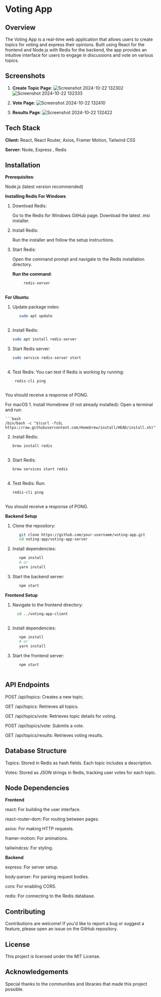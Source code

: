 # Voting App
## Overview
  The Voting App is a real-time web application that allows users to create topics for voting and express their opinions. Built using React for the frontend and Node.js with Redis for the backend, the app provides an intuitive interface for users to engage in discussions and vote on various topics.


## Screenshots

  1. **Create Topic Page**:
     ![Screenshot 2024-10-22 132302](https://github.com/user-attachments/assets/5c42b166-1b95-4102-b50b-0f087036fc4c)
     ![Screenshot 2024-10-22 132333](https://github.com/user-attachments/assets/e0bc4312-b036-4dc8-8be2-44f1041356e1)

  3. **Vote Page**:
     ![Screenshot 2024-10-22 132410](https://github.com/user-attachments/assets/ecd4d6df-5583-4dce-9d9e-21bb9fc147f2)

  5. **Results Page**:
      ![Screenshot 2024-10-22 132422](https://github.com/user-attachments/assets/eb6def3c-6070-41db-8cbe-05ab4ea35547)

## Tech Stack

**Client:** 
      React,
      React Router,
      Axios,
      Framer Motion,
      Tailwind CSS

**Server:** Node, Express , Redis

   ## Installation 
  **Prerequisites**:
  
   Node.js (latest version recommended)
   
          
  **Installing Redis For Windows**

  1. Download Redis:

     Go to the Redis for Windows GitHub page.
            Download the latest .msi installer.
         
  2. Install Redis:

        Run the installer and follow the setup instructions.
         
  3. Start Redis:

     Open the command prompt and navigate to the Redis  installation directory.

     **Run the command**:
     
     ```bash
          redis-server
            
**For Ubuntu**
1. Update package index:
     ```bash
        sudo apt update
        
  2. Install Redis:
      ```bash
      sudo apt install redis-server
     
  3. Start Redis server:
      ```bash
      sudo service redis-server start
         
  4. Test Redis: You can test if Redis is working by running:
     ```bash
      redis-cli ping
         
  You should receive a response of PONG.

  For macOS
      1. Install Homebrew (if not already installed): Open a terminal and run:

    ```bash
    /bin/bash -c "$(curl -fsSL https://raw.githubusercontent.com/Homebrew/install/HEAD/install.sh)"
       
2. Install Redis:
    ```bash
    brew install redis
     
3. Start Redis:
   ```bash
   brew services start redis
     
4. Test Redis: Run:
   ```bash
   redis-cli ping
     
 You should receive a response of PONG.

  **Backend Setup**
  
  1. Clone the repository:
     ```bash
        git clone https://github.com/your-username/voting-app.git
        cd voting-app/voting-app-server 

  2. Install dependencies:
     ```bash
        npm install
        # or
        yarn install

  3. Start the backend server:
     ```bash
        npm start
     
 **Frontend Setup**

  1.  Navigate to the frontend directory:
      ```bash
        cd ../voting-app-client
        
  2. Install dependencies:
     ```bash
        npm install
        # or
        yarn install

  3. Start the frontend server:
     ```bash
        npm start
    
## API Endpoints
  POST /api/topics: Creates a new topic.

  GET /api/topics: Retrieves all topics.

  GET /api/topics/vote: Retrieves topic details for voting.

  POST /api/topics/vote: Submits a vote.

  GET /api/topics/results: Retrieves voting results.

## Database Structure
  Topics: Stored in Redis as hash fields. Each topic includes a description.

  Votes: Stored as JSON strings in Redis, tracking user votes for each topic.

## Node Dependencies
  ****Frontend****

  react: For building the user interface.

  react-router-dom: For routing between pages.

  axios: For making HTTP requests.

  framer-motion: For animations.

  tailwindcss: For styling.
        
  ****Backend****

  express: For server setup.

  body-parser: For parsing request bodies.

  cors: For enabling CORS.

  redis: For connecting to the Redis database.      

## Contributing

  Contributions are welcome! If you'd like to report a bug or suggest a feature, please open an issue on the GitHub repository.


## License

This project is licensed under the MIT License.


## Acknowledgements

Special thanks to the communities and libraries that made this project possible.

